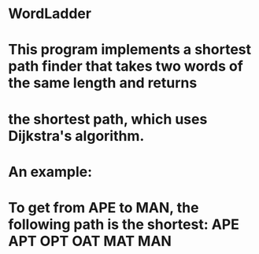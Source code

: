# WordLadder
# This program implements a shortest path finder that takes two words of the same length and returns 
# the shortest path, which uses Dijkstra's algorithm.
# An example: 
# To get from APE to MAN, the following path is the shortest: APE APT OPT OAT MAT MAN
